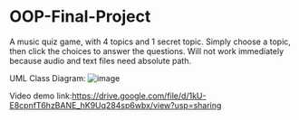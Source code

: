 # OOP-Final-Project
A music quiz game, with 4 topics and 1 secret topic. Simply choose a topic, then click the choices to answer the questions.
Will not work immediately because audio and text files need absolute path.

UML Class Diagram:
![image](https://github.com/BrandonSalimTheHuman/OOP-Final-Project/assets/114371928/3b2e921e-2ceb-498a-902b-e6e9bd797a3a)

Video demo link:https://drive.google.com/file/d/1kU-E8cpnfT6hzBANE_hK9Uq284sp6wbx/view?usp=sharing
